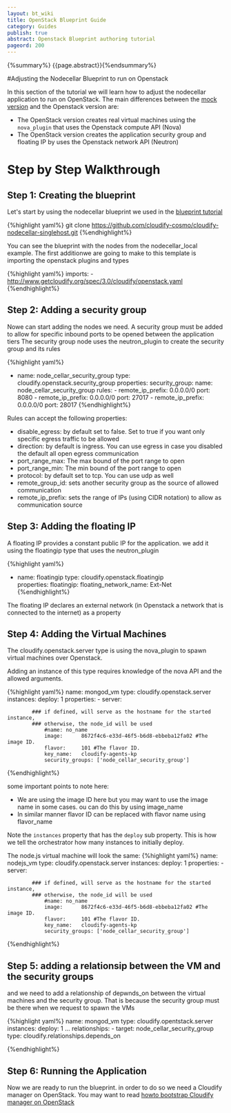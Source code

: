 ```yaml
---
layout: bt_wiki
title: OpenStack Blueprint Guide
category: Guides
publish: true
abstract: Openstack Blueprint authoring tutorial
pageord: 200
--- 
```

{%summary%} {{page.abstract}}{%endsummary%}

#Adjusting the Nodecellar Blueprint to run on Openstack

In this section of the tutorial we will learn how to adjust the nodecellar application to run on OpenStack.
The main differences between the [mock version](quickstart.html) and the Openstack version are:

* The OpenStack version creates real virtual machines using the `nova_plugin` that uses the Openstack compute API (Nova)
* The OpenStack version creates the application security group and floating IP by uses the Openstack network API (Neutron)

# Step by Step Walkthrough

## Step 1: Creating the blueprint

Let's start by using the nodecellar blueprint we used in the [blueprint tutorial](blueprint-guide.html)

{%highlight yaml%}
git clone https://github.com/cloudify-cosmo/cloudify-nodecellar-singlehost.git
{%endhighlight%}

You can see the blueprint with the nodes from the nodecellar_local example.
The first additionwe are going to make to this template is importing the openstack plugins and types

{%highlight yaml%}
imports:
    - http://www.getcloudify.org/spec/3.0/cloudify/openstack.yaml
{%endhighlight%}


## Step 2: Adding a security group

Nowe can start adding the nodes we need.
A security group must be added to allow for specific inbound ports to be opened between the application tiers
The security group node uses the neutron_plugin to create the security group and its rules

{%highlight yaml%}
- name: node_cellar_security_group
      type: cloudify.openstack.security_group
      properties:
        security_group:
          name: node_cellar_security_group
        rules:
          - remote_ip_prefix: 0.0.0.0/0
            port: 8080
          - remote_ip_prefix: 0.0.0.0/0
            port: 27017
          - remote_ip_prefix: 0.0.0.0/0
            port: 28017
{%endhighlight%}

Rules can accept the following properties:
- disable_egress: by default set to false. Set to true if you want only specific egress traffic to be allowed
- direction: by default is ingress. You can use egress in case you disabled the default all open egress communication 
- port_range_max: The max bound of the port range to open
- port_range_min: The min bound of the port range to open
- protocol: by default set to tcp. You can use udp as well
- remote_group_id: sets another security group as the source of allowed communication
- remote_ip_prefix: sets the range of IPs (using CIDR notation) to allow as communication source




## Step 3: Adding the floating IP
A floating IP provides a constant public IP for the application. we add it using the floatingip type that uses the neutron_plugin

{%highlight yaml%}
- name: floatingip
      type: cloudify.openstack.floatingip    
      properties:
        floatingip:
          floating_network_name: Ext-Net
{%endhighlight%}

The floating IP declares an external network (in Openstack a network that is connected to the internet) as a property

## Step 4: Adding the Virtual Machines

The cloudify.openstack.server type is using the nova_plugin to spawn virtual machines over Openstack.

Adding an instance of this type requires knowledge of the nova API and the allowed arguments.

{%highlight yaml%}
name: mongod_vm
      type: cloudify.openstack.server
      instances:
          deploy: 1
	    properties:
        -   server:

            ### if defined, will serve as the hostname for the started instance,
            ### otherwise, the node_id will be used
                #name: no_name            
                image:      8672f4c6-e33d-46f5-b6d8-ebbeba12fa02 #The image ID. 
                flavor:     101 #The flavor ID.
                key_name:   cloudify-agents-kp 
                security_groups: ['node_cellar_security_group']
{%endhighlight%}

some important points to note here:
- We are using the image ID here but you may want to use the image name in some cases. ou can do this by using image_name
- In similar manner flavor ID can be replaced with flavor name using flavor_name

Note the `instances` property that has the `deploy` sub property. This is how we tell the orchestrator how many instances to initially deploy. 

The node.js virtual machine will look the same:
{%highlight yaml%}
name: nodejs_vm
      type: cloudify.openstack.server
      instances:
          deploy: 1
      properties:
        -   server:

            ### if defined, will serve as the hostname for the started instance,
            ### otherwise, the node_id will be used
                #name: no_name            
                image:      8672f4c6-e33d-46f5-b6d8-ebbeba12fa02 #The image ID. 
                flavor:     101 #The flavor ID.
                key_name:   cloudify-agents-kp 
                security_groups: ['node_cellar_security_group']
{%endhighlight%}


## Step 5: adding a relationsip between the VM and the security groups

and we need to add a relationship of depwnds_on between the virtual machines and the security group. That is because the security group must be there when we request to spawn the VMs


{%highlight yaml%}
name: mongod_vm
      type: cloudify.opentstack.server
      instances:
          deploy: 1
      ...
      relationships:
        - target: node_cellar_security_group
          type: cloudify.relationships.depends_on

{%endhighlight%}


## Step 6: Running the Application

Now we are ready to run the blueprint. in order to do so we need a Cloudify manager on OpenStack. You may want to read [howto bootstrap Cloudify manager on OpenStack](readthis.html)

